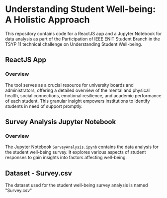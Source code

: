 # Understanding Student Well-being: A Holistic Approach

This repository contains code for a ReactJS app and a Jupyter Notebook for data analysis as part of the Participation of IEEE ENIT Student Branch in the TSYP 11 technical challenge on Understanding Student Well-being.

## ReactJS App

### Overview
The tool serves as a crucial resource for university boards and administrators,
offering a detailed overview of the mental and physical health, social connections,
emotional resilience, and academic performance of each student. This granular
insight empowers institutions to identify students in need of support promptly. 

## Survey Analysis Jupyter Notebook

### Overview
The Jupyter Notebook `SurveyAnalysis.ipynb` contains the data analysis for the student well-being survey. It explores various aspects of student responses to gain insights into factors affecting well-being.

## Dataset - Survey.csv

The dataset used for the student well-being survey analysis is named "Survey.csv"

